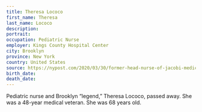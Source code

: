 ```yaml
---
title: Theresa Lococo
first_name: Theresa
last_name: Lococo
description: 
portrait: 
occupation: Pediatric Nurse
employer: Kings County Hospital Center
city: Brooklyn
province: New York
country: United States
source: https://nypost.com/2020/03/30/former-head-nurse-of-jacobi-medical-center-psychiatric-unit-dies-of-coronavirus/, https://www.pbs.org/newshour/health/new-york-virus-death-toll-rises-above-1200
birth_date: 
death_date: 
---
```


Pediatric nurse and Brooklyn “legend,” Theresa Lococo, passed away. She was a 48-year medical veteran. She was 68 years old.